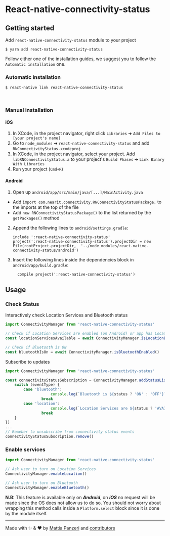 
# React-native-connectivity-status

## Getting started

Add `react-native-connectivity-status` module to your project

`$ yarn add react-native-connectivity-status`

Follow either one of the installation guides, we suggest you to follow the `Automatic installation` one.


### Automatic installation

`$ react-native link react-native-connectivity-status`

<br>

### Manual installation

#### iOS

1. In XCode, in the project navigator, right click `Libraries` ➜ `Add Files to [your project's name]`
2. Go to `node_modules` ➜ `react-native-connectivity-status` and add `RNConnectivityStatus.xcodeproj`
3. In XCode, in the project navigator, select your project. Add `libRNConnectivityStatus.a` to your project's `Build Phases` ➜ `Link Binary With Libraries`
4. Run your project (`Cmd+R`)

#### Android

1. Open up `android/app/src/main/java/[...]/MainActivity.java`
  - Add `import com.nearit.connectivity.RNConnectivityStatusPackage;` to the imports at the top of the file
  - Add `new RNConnectivityStatusPackage()` to the list returned by the `getPackages()` method
2. Append the following lines to `android/settings.gradle`:
  	```
  	include ':react-native-connectivity-status'
  	project(':react-native-connectivity-status').projectDir = new File(rootProject.projectDir, 	'../node_modules/react-native-connectivity-status/android')
  	```
3. Insert the following lines inside the dependencies block in `android/app/build.gradle`:
  	```
      compile project(':react-native-connectivity-status')
  	```


## Usage

### Check Status
Interactively check Location Services and Bluetooth status
```js
import ConnectivityManager from 'react-native-connectivity-status'

// Check if Location Services are enabled (on Android) or app has Location permission (on iOS)
const locationServicesAvailable = await ConnectivityManager.isLocationEnabled()

// Check if Bluetooth is ON
const bluetoothIsOn = await ConnectivityManager.isBluetoothEnabled()
```

Subscribe to updates
```js
import ConnectivityManager from 'react-native-connectivity-status'

const connectivityStatusSubscription = ConnectivityManager.addStatusListener(({ eventType, status }) => {
	switch (eventType) {
		case 'bluetooth':
					console.log(`Bluetooth is ${status ? 'ON' : 'OFF'}`)
				break
		case 'location':
					console.log(`Location Services are ${status ? 'AVAILABLE' : 'NOT available'}`)
				break
	}
})
...
// Remeber to unsubscribe from connectivity status events
connectivityStatusSubscription.remove()
```

### Enable services
```js
import ConnectivityManager from 'react-native-connectivity-status'

// Ask user to turn on Location Services
ConnectivityManager.enableLocation()

// Ask user to turn on Bluetooth
ConnectivityManager.enableBluetooth()
```
**N.B:** This feature is available only on ***Android***, on ***iOS*** no request will be made since the OS does not allow us to do so.
You should not worry about wrapping this method calls inside a `Platform.select` block since it is done by the module itself.

---
Made with :sparkles: & :heart: by [Mattia Panzeri](https://github.com/panz3r) and [contributors](https://github.com/nearit/react-native-connectivity-status/graphs/contributors)